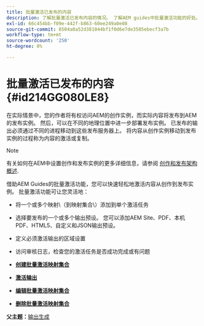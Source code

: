 ```yaml
---
title: 批量激活已发布的内容
description: 了解批量激活已发布内容的情况。 了解AEM guides中批量激活功能的好处。
exl-id: 66c454bb-f09e-442f-b863-60ee249a0e08
source-git-commit: 8504a0a52d381044bf1f0d6e7de3585ebecf3a7b
workflow-type: tm+mt
source-wordcount: '250'
ht-degree: 0%

---
```


# 批量激活已发布的内容 {#id214GG080LE8}

在实际情景中，您的作者将有权访问AEM的创作实例，而实际内容将发布到AEM的发布实例。 然后，可以在不同的地理位置中进一步部署发布实例。 已发布的输出必须通过不同的进程移动到这些发布服务器上。 将内容从创作实例移动到发布实例的过程称为内容的激活或复制。

>[!NOTE]
>
> 有关如何在AEM中设置创作和发布实例的更多详细信息，请参阅 [创作和发布架构概述](https://experienceleague.adobe.com/docs/experience-manager-screens/user-guide/administering/author-publish/author-publish-architecture-overview.html?lang=en#prerequisites).

借助AEM Guides的批量激活功能，您可以快速轻松地激活内容从创作到发布实例。 批量激活功能可让您灵活地：

- 将一个或多个映射\（到映射集合\）添加到单个激活任务

- 选择要发布的一个或多个输出预设。 您可以添加AEM Site、PDF、本机PDF、HTML5、自定义和JSON输出预设。


- 定义必须激活输出的区域设置

- 访问审核日志，检查您的激活任务是否成功完成或有问题


- **[创建批量激活映射集合](conf-bulk-activation-create-map-collection.md)**

- **[激活输出](conf-bulk-activation-publish-map-collection.md)**

- **[编辑批量激活映射集合](conf-bulk-activation-edit-map-collection.md)**

- **[删除批量激活映射集合](conf-bulk-activation-delete-map-collection.md)**


**父主题：**[&#x200B;输出生成](generate-output.md)
